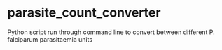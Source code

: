 # parasite_count_converter
Python script run through command line to convert between different P. falciparum parasitaemia units
